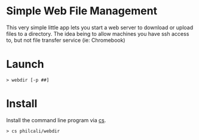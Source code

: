 # Simple Web File Management

This very simple little app lets you start a web server
to download or upload files to a directory. The idea being
to allow machines you have ssh access to, but not file
transfer service (ie: Chromebook)

# Launch

```
> webdir [-p ##]
```

# Install

Install the command line program via [cs](https://github.com/n8han/conscript#readme).

```
> cs philcali/webdir
```
